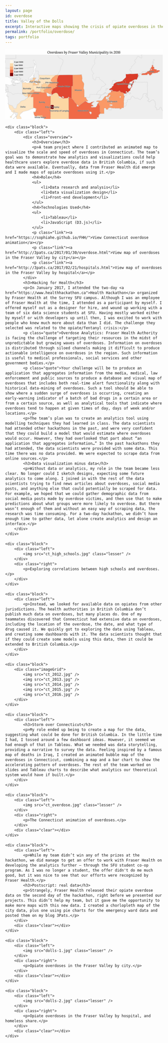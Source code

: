 ```yaml
---
layout: page
id: overdose
title: Valley of the Dolls
excerpt: Interactive maps showing the crisis of opiate overdoses in the Fraser Valley of British Columbia, Canada.
permalink: /portfolio/overdose/
tags: portfolio
---
```


<div class="piece">
    <div id="overdoseFeature" class="feature">
        <img src="overdose-leader.jpg" />
    </div>

    <div class="block">
        <div class="left">
        	<div class="overview">
	            <h3>Overview</h3>
	            <p>A team project where I contributed an animated map to visualize the scale and speed of overdoses in Connecticut. The team’s goal was to demonstrate how analytics and visualizations could help healthcare users explore overdose data in British Columbia, if such data were available. Eventually, data from Fraser Health did emerge and I made maps of opiate overdoses using it.</p>
	            <h4>Role</h4>
	            <ul>
	            	<li>Data research and analysis</li>
	            	<li>Data visualization design</li>
	            	<li>Front-end development</li>
	        	</ul>
	            <h4>Technologies Used</h4>
	            <ul>
	            	<li>Tableau</li>
	            	<li>JavaScript (D3.js)</li>
	        	</ul>
	        	<p class="link"><a href="https://sophiahe.github.io/FHH/">View Connecticut overdose animation</a></p>
	        	<p class="link"><a href="http://3pats.ca/2017/01/30/overdose.html">View map of overdoses in the Fraser Valley by city</a></p>
	        	<p class="link"><a href="http://3pats.ca/2017/02/21/hospitals.html">View map of overdoses in the Fraser Valley by hospital</a></p>
        	</div>
            <h3>Hacking for Health</h3>
            <p>In January 2017, I attended the two-day <a href="https://www.healthhackathon.ca">Health Hackathon</a> organized by Fraser Health at the Surrey SFU campus. Although I was an employee of Fraser Health at the time, I attended as a participant by myself. I offered myself out as a designer for hire, and wound up working with a team of six data science students at SFU. Having mostly worked either by myself or with developers up until then, I was excited to work with people who knew much more about data than I did. The challenge they selected was related to the opiate/fentanyl crisis:</p>
            <p class="quote">Overdose Analytics: Fraser Health Authority is facing the challenge of targeting their resources in the midst of unpredictable but growing waves of overdoses. Information on overdoses is distributed through siloed channels making it difficult to produce actionable intelligence on overdoses in the region. Such information is useful to medical professionals, social services and other government bodies.</p>
			<p class="quote">Your challenge will be to produce an application that aggregates information from the media, medical, law enforcement and public sources to produce a database and visual map of overdoses that includes both real-time alert functionality along with historical data-mining of overdoses. Such a tool should be able to show where a sudden surge of overdoses is occurring, creating an early-warning indicator of a batch of bad drugs in a certain area or from a certain source, as well as analytical tools that indicate where overdoses tend to happen at given times of day, days of week and/or locations.</p>
			<p>The team’s plan was to create an analytics tool using modelling techniques they had learned in class. The data scientists had attended other hackathons in the past, and were very confident that they could build a model that would estimate where overdoses would occur. However, they had overlooked that part about “an application that aggregates information…” In the past hackathons they had attended, the data scientists were provided with some data. This time there was no data provided. We were expected to scrape data from online sources.</p>
			<h3>Data visualization minus data</h3>
			<p>Without data or analytics, my role in the team became less clear. No longer could I sketch designs, expecting some future analytics to come along. I joined in with the rest of the data scientists trying to find news articles about overdoses, social media posts, and anything else that could potentially be scraped for data. For example, we hoped that we could gather demographic data from social media posts made by overdose victims, and then use that to make predictions about what groups were more likely to overdose. But there wasn’t enough of them and without an easy way of scraping data, the research was time consuming. For a two-day hackathon, we didn’t have enough time to gather data, let alone create analytics and design an interface.</p>
		</div>
	</div>

	<div class="block">
		<div class="left">
			<img src="ct_high_schools.jpg" class="lesser" />
		</div>
		<div class="right">
			<p>Exploring correlations between high schools and overdoses.</p>
		</div>
	</div>

	<div class="block">
		<div class="left">
			<p>Instead, we looked for available data on opiates from other jurisdictions. The health authorities in British Columbia don’t publish much data on overdoses, but many places do. One of my teammates discovered that Connecticut had extensive data on overdoses, including the location of the overdose, the date, and what type of drug caused it. We quickly got to exploring the data using Tableau, and creating some dashboards with it. The data scientists thought that if they could create some models using this data, then it could be extended to British Columbia.</p>
		</div>
	</div>

	<div class="block">
		<div class="imageGrid">
			<img src="ct_2012.jpg" />
			<img src="ct_2013.jpg" />
			<img src="ct_2014.jpg" />
			<img src="ct_2015.jpg" />
			<img src="ct_2016.jpg" />
		</div>
	</div>

	<div class="block">
		<div class="left">
			<h3>Storm over Connecticut</h3>
			<p>My role ended up being to create a map for the data, suggesting what could be done for British Columbia. In the little time I had, I tossed around a few dashboard ideas. However, it seemed we had enough of that in Tableau. What we needed was data storytelling, providing a narrative to survey the data. Feeling inspired by a famous map of deaths in Iraq, I created an animated bubble map of the overdoses in Connecticut, combining a map and a bar chart to show the accelerating pattern of overdoses. The rest of the team worked on slides and Tableau charts to describe what analytics our theoretical system would have if built.</p>
		</div>
	</div>

	<div class="block">
		<div class="left">
			<img src="ct_overdose.jpg" class="lesser" />
		</div>
		<div class="right">
			<p>The Connecticut animation of overdoses.</p>
		</div>
		<div class="clear"></div>
	</div>

	<div class="block">
		<div class="left">
			<p>While my team didn’t win any of the prizes at the hackathon, we did manage to get an offer to work with Fraser Health on developing the analytics further — through the SFU student co-op program. As I was no longer a student, the offer didn't do me much good, but it was nice to see that our efforts were recognized by Fraser Health.</p>
			<h3>Postscript: real data</h3>
			<p>Strangely, Fraser Health released their opiate overdose data on the second day of the hackathon, right before we presented our projects. This didn’t help my team, but it gave me the opportunity to make more maps with this new data. I created a chorlopleth map of the city data, plus one using pie charts for the emergency ward data and posted them on my blog 3Pats.</p>
        </div>
        <div class="clear"></div>
    </div>

	<div class="block">
		<div class="left">
			<img src="dolls-1.jpg" class="lesser" />
		</div>
		<div class="right">
			<p>Opiate overdoses in the Fraser Valley by city.</p>
		</div>
		<div class="clear"></div>
	</div>

	<div class="block">
		<div class="left">
			<img src="dolls-2.jpg" class="lesser" />
		</div>
		<div class="right">
			<p>Opiate overdoses in the Fraser Valley by hospital, and homeless share.</p>
		</div>
		<div class="clear"></div>
	</div>
</div>